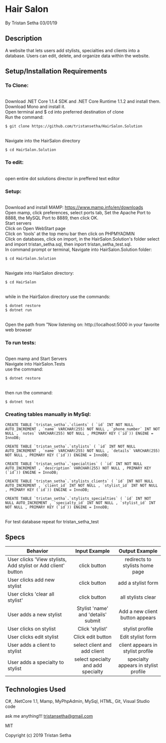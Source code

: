 # Hair Salon

By Tristan Setha 03/01/19

## Description
A website that lets users add stylists, specialties and clients into a database. Users can edit, delete, and organize data within the website.

## Setup/Installation Requirements

### To Clone:
<br/>Download .NET Core 1.1.4 SDK and .NET Core Runtime 1.1.2 and install them. Download Mono and install it.
<br/>Open terminal and $ cd into preferred destination of clone
<br/>Run the command:
```;'
$ git clone https://github.com/tristansetha/HairSalon.Solution
```
<br/>Navigate into the HairSalon directory
```
$ cd HairSalon.Solution
```
### To edit: 
<br/>open entire dot solutions director in preffered text editor

### Setup:
<br/>Download and install MAMP: https://www.mamp.info/en/downloads
<br/>Open mamp, click preferences, select ports tab, Set the Apache Port to 8888, the MySQL Port to 8889, then click OK.
<br/>Start servers
<br/>Click on Open WebStart page
<br/>Click on 'tools' at the top menu bar then click on PHPMYADMIN
<br/>Click on databases, click on import, in the HairSalon.Solution's folder select and import tristan_setha.sql, then inport tristan_setha_test.sql.
<br/>In command prompt or terminal, Navigate into HairSalon.Solution folder: 
```
$ cd HairSalon.Solution
```
<br/>Navigate into HairSalon directory: 
```
$ cd HairSalon
```
<br/>while in the HairSalon directory use the commands:
```
$ dotnet restore
$ dotnet run
```
<br/>Open the path from "Now listening on: http://localhost:5000 in your favorite web browser

### To run tests:
<br/>Open mamp and Start Servers
<br/>Navigate into HairSalon.Tests
<br/>use the command:
```
$ dotnet restore
```
<br/>then run the command:
```
$ dotnet test
```

### Creating tables manually in MySql:
```
CREATE TABLE `tristan_setha`.`clients` ( `id` INT NOT NULL AUTO_INCREMENT , `name` VARCHAR(255) NOT NULL , `phone_number` INT NOT NULL , `notes` VARCHAR(255) NOT NULL , PRIMARY KEY (`id`)) ENGINE = InnoDB;
```

```
CREATE TABLE `tristan_setha`.`stylists` ( `id` INT NOT NULL AUTO_INCREMENT , `name` VARCHAR(255) NOT NULL , `details` VARCHAR(255) NOT NULL , PRIMARY KEY (`id`)) ENGINE = InnoDB;
```

```
CREATE TABLE `tristan_setha`.`specialties` ( `id` INT NOT NULL AUTO_INCREMENT , `description` VARCHAR(255) NOT NULL , PRIMARY KEY (`id`)) ENGINE = InnoDB;
```

```
CREATE TABLE `tristan_setha`.`stylists_clients` ( `id` INT NOT NULL AUTO_INCREMENT , `client_id` INT NOT NULL , `stylist_id` INT NOT NULL , PRIMARY KEY (`id`)) ENGINE = InnoDB;
```

```
CREATE TABLE `tristan_setha`.`stylists_specialties` ( `id` INT NOT NULL AUTO_INCREMENT , `specialty_id` INT NOT NULL , `stylist_id` INT NOT NULL , PRIMARY KEY (`id`)) ENGINE = InnoDB;
```

<br/>For test database repeat for tristan_setha_test

## Specs

|   Behavior                          | Input Example | Output Example |
| ------------------------------------|:-------------:| :-------------:|
| User clicks 'View stylists, Add stylist or Add client' button | click button | redirects to stylists home page |
| User clicks add new stylist | click button | add a stylist form |
| User clicks 'clear all stylist' | click button | all stylists clear |
| User adds a new stylist | Stylist 'name' and 'details' submit | Add a new client button appears |
| User clicks on stylist | Click 'stylist' | stylist profile | 
| User clicks edit stylist | Click edit button | Edit stylist form |
| User adds a client to stylist | select client and add client | client appears in stylist profile|
| User adds a specialty to stylist | select specialty and add specialty | specialty appears in stylist profile |


## Technologies Used

C#, .NetCore 1.1, Mamp, MyPhpAdmin, MySql, HTML, Git, Visual Studio code

ask me anything!!! tristansetha@gmail.com

MIT

Copyright (c) 2019 Tristan Setha

